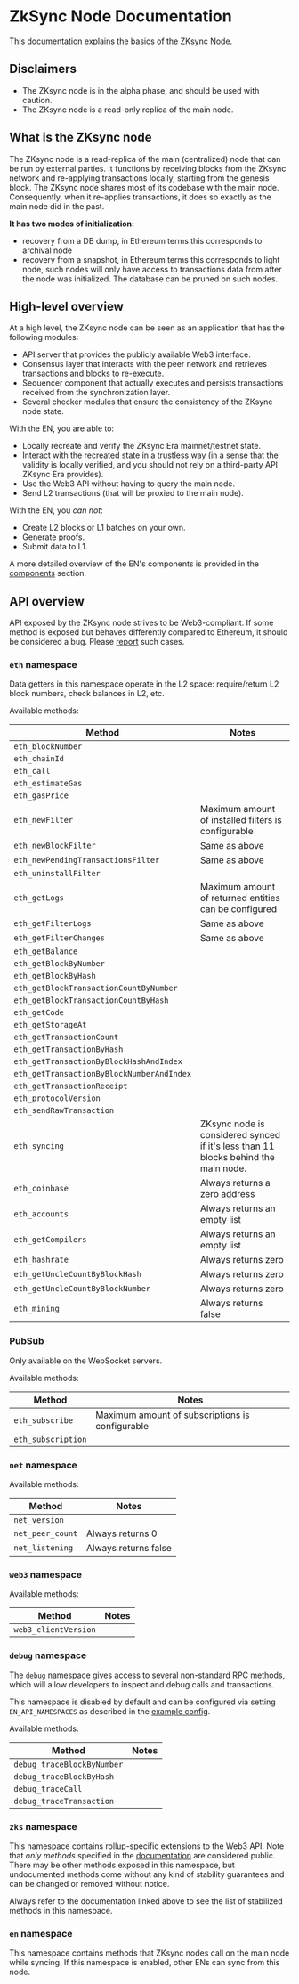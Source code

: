 # ZkSync Node Documentation

This documentation explains the basics of the ZKsync Node.

## Disclaimers

- The ZKsync node is in the alpha phase, and should be used with caution.
- The ZKsync node is a read-only replica of the main node.

## What is the ZKsync node

The ZKsync node is a read-replica of the main (centralized) node that can be run by external parties. It functions by
receiving blocks from the ZKsync network and re-applying transactions locally, starting from the genesis block. The
ZKsync node shares most of its codebase with the main node. Consequently, when it re-applies transactions, it does so
exactly as the main node did in the past.

**It has two modes of initialization:**

- recovery from a DB dump, in Ethereum terms this corresponds to archival node
- recovery from a snapshot, in Ethereum terms this corresponds to light node, such nodes will only have access to
  transactions data from after the node was initialized. The database can be pruned on such nodes.

## High-level overview

At a high level, the ZKsync node can be seen as an application that has the following modules:

- API server that provides the publicly available Web3 interface.
- Consensus layer that interacts with the peer network and retrieves transactions and blocks to re-execute.
- Sequencer component that actually executes and persists transactions received from the synchronization layer.
- Several checker modules that ensure the consistency of the ZKsync node state.

With the EN, you are able to:

- Locally recreate and verify the ZKsync Era mainnet/testnet state.
- Interact with the recreated state in a trustless way (in a sense that the validity is locally verified, and you should
  not rely on a third-party API ZKsync Era provides).
- Use the Web3 API without having to query the main node.
- Send L2 transactions (that will be proxied to the main node).

With the EN, you _can not_:

- Create L2 blocks or L1 batches on your own.
- Generate proofs.
- Submit data to L1.

A more detailed overview of the EN's components is provided in the [components](06_components.md) section.

## API overview

API exposed by the ZKsync node strives to be Web3-compliant. If some method is exposed but behaves differently compared
to Ethereum, it should be considered a bug. Please [report][contact_us] such cases.

[contact_us]: https://zksync.io/contact

### `eth` namespace

Data getters in this namespace operate in the L2 space: require/return L2 block numbers, check balances in L2, etc.

Available methods:

| Method                                    | Notes                                                                              |
| ----------------------------------------- | ---------------------------------------------------------------------------------- |
| `eth_blockNumber`                         |                                                                                    |
| `eth_chainId`                             |                                                                                    |
| `eth_call`                                |                                                                                    |
| `eth_estimateGas`                         |                                                                                    |
| `eth_gasPrice`                            |                                                                                    |
| `eth_newFilter`                           | Maximum amount of installed filters is configurable                                |
| `eth_newBlockFilter`                      | Same as above                                                                      |
| `eth_newPendingTransactionsFilter`        | Same as above                                                                      |
| `eth_uninstallFilter`                     |                                                                                    |
| `eth_getLogs`                             | Maximum amount of returned entities can be configured                              |
| `eth_getFilterLogs`                       | Same as above                                                                      |
| `eth_getFilterChanges`                    | Same as above                                                                      |
| `eth_getBalance`                          |                                                                                    |
| `eth_getBlockByNumber`                    |                                                                                    |
| `eth_getBlockByHash`                      |                                                                                    |
| `eth_getBlockTransactionCountByNumber`    |                                                                                    |
| `eth_getBlockTransactionCountByHash`      |                                                                                    |
| `eth_getCode`                             |                                                                                    |
| `eth_getStorageAt`                        |                                                                                    |
| `eth_getTransactionCount`                 |                                                                                    |
| `eth_getTransactionByHash`                |                                                                                    |
| `eth_getTransactionByBlockHashAndIndex`   |                                                                                    |
| `eth_getTransactionByBlockNumberAndIndex` |                                                                                    |
| `eth_getTransactionReceipt`               |                                                                                    |
| `eth_protocolVersion`                     |                                                                                    |
| `eth_sendRawTransaction`                  |                                                                                    |
| `eth_syncing`                             | ZKsync node is considered synced if it's less than 11 blocks behind the main node. |
| `eth_coinbase`                            | Always returns a zero address                                                      |
| `eth_accounts`                            | Always returns an empty list                                                       |
| `eth_getCompilers`                        | Always returns an empty list                                                       |
| `eth_hashrate`                            | Always returns zero                                                                |
| `eth_getUncleCountByBlockHash`            | Always returns zero                                                                |
| `eth_getUncleCountByBlockNumber`          | Always returns zero                                                                |
| `eth_mining`                              | Always returns false                                                               |

### PubSub

Only available on the WebSocket servers.

Available methods:

| Method             | Notes                                           |
| ------------------ | ----------------------------------------------- |
| `eth_subscribe`    | Maximum amount of subscriptions is configurable |
| `eth_subscription` |                                                 |

### `net` namespace

Available methods:

| Method           | Notes                |
| ---------------- | -------------------- |
| `net_version`    |                      |
| `net_peer_count` | Always returns 0     |
| `net_listening`  | Always returns false |

### `web3` namespace

Available methods:

| Method               | Notes |
| -------------------- | ----- |
| `web3_clientVersion` |       |

### `debug` namespace

The `debug` namespace gives access to several non-standard RPC methods, which will allow developers to inspect and debug
calls and transactions.

This namespace is disabled by default and can be configured via setting `EN_API_NAMESPACES` as described in the
[example config](prepared_configs/mainnet-config.env).

Available methods:

| Method                     | Notes |
| -------------------------- | ----- |
| `debug_traceBlockByNumber` |       |
| `debug_traceBlockByHash`   |       |
| `debug_traceCall`          |       |
| `debug_traceTransaction`   |       |

### `zks` namespace

This namespace contains rollup-specific extensions to the Web3 API. Note that _only methods_ specified in the
[documentation][zks_docs] are considered public. There may be other methods exposed in this namespace, but undocumented
methods come without any kind of stability guarantees and can be changed or removed without notice.

Always refer to the documentation linked above to see the list of stabilized methods in this namespace.

[zks_docs]: https://docs.zksync.io/build/api-reference/zks-rpc

### `en` namespace

This namespace contains methods that ZKsync nodes call on the main node while syncing. If this namespace is enabled,
other ENs can sync from this node.

